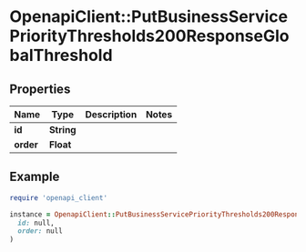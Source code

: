 # OpenapiClient::PutBusinessServicePriorityThresholds200ResponseGlobalThreshold

## Properties

| Name | Type | Description | Notes |
| ---- | ---- | ----------- | ----- |
| **id** | **String** |  |  |
| **order** | **Float** |  |  |

## Example

```ruby
require 'openapi_client'

instance = OpenapiClient::PutBusinessServicePriorityThresholds200ResponseGlobalThreshold.new(
  id: null,
  order: null
)
```

